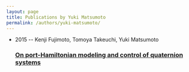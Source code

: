 ```yaml
---
layout: page
title: Publications by Yuki Matsumoto
permalink: /authors/yuki-matsumoto/
---
```


<ul class="post-list">
<li><span class='post-meta'>2015 -- Kenji Fujimoto, Tomoya Takeuchi, Yuki Matsumoto</span><h3><a class='post-link' href='../../on-port-hamiltonian-modeling-and-control-of-quaternion-systems'>On port-Hamiltonian modeling and control of quaternion systems</a></h3></li>

</ul>
